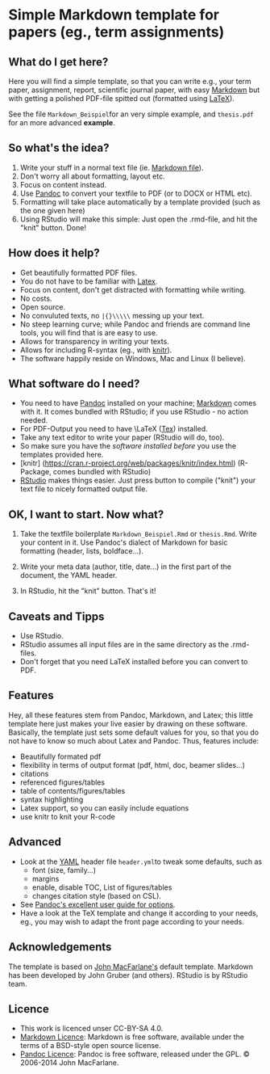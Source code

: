 # Simple Markdown template for papers (eg., term assignments)



## What do I get here?
Here you will find a simple template, so that you can write e.g., your term paper, assignment, report, scientific journal paper, with easy [Markdown](https://daringfireball.net/projects/markdown/) but with getting a polished PDF-file spitted out (formatted using [LaTeX](https://www.latex-project.org)).

See the file  `Markdown_Beispiel`for an very simple example, and `thesis.pdf` for an more advanced **example**.


## So what's the idea?
1. Write your stuff in a normal text file (ie. [Markdown file](https://daringfireball.net/projects/markdown/)).
2. Don't worry all about formatting, layout etc.
3. Focus on content instead.
3. Use [Pandoc](http://pandoc.org) to convert your textfile to PDF (or to DOCX or HTML etc).
4. Formatting will take place automatically by a template provided (such as the one given here)
5. Using RStudio will make this simple: Just open the .rmd-file, and hit the "knit" button. Done!


## How does it help?
- Get beautifully formatted PDF files.
- You do not have to be familiar with [Latex](https://www.latex-project.org).
- Focus on content, don't get distracted with formatting while writing.
- No costs.
- Open source.
- No convuluted texts, no `|{}\\\\\` messing up your text.
- No steep learning curve; while Pandoc and friends are command line tools, you will find that is are easy to use.
- Allows for transparency in writing your texts.
- Allows for including R-syntax (eg., with [knitr](https://github.com/yihui/knitr)).
- The software happily reside on Windows, Mac and Linux (I believe).


## What software do I need?
- You need to have [Pandoc](http://pandoc.org) installed on your machine; [Markdown](https://daringfireball.net/projects/markdown/) comes with it. It comes bundled with RStudio; if you use RStudio - no action needed.
- For PDF-Output you need to have \LaTeX ([Tex](https://www.latex-project.org)) installed.
- Take any text editor to write your paper (RStudio will do, too).
- So make sure you have the *software installed before* you use the templates provided here. 
- [knitr] (https://cran.r-project.org/web/packages/knitr/index.html) (R-Package, comes bundled with RStudio)
- [RStudio](https://www.rstudio.com) makes things easier. Just press button to compile ("knit") your text file to nicely formatted output file.

## OK, I want to start. Now what?
1. Take the textfile boilerplate `Markdown_Beispiel.Rmd` or `thesis.Rmd`. Write your content in it. Use Pandoc's dialect of Markdown for basic formatting (header, lists, boldface...).

2. Write your meta data (author, title, date...) in the first part of the document, the YAML header.

2. In RStudio, hit the "knit" button. That's it!



## Caveats and Tipps
- Use RStudio.
- RStudio assumes all input files are in the same directory as the .rmd-files.
- Don't forget that you need LaTeX installed before you can convert to PDF.


## Features
Hey, all these features stem from Pandoc, Markdown, and Latex; this little template here just makes your live easier by drawing on these software. Basically, the template just sets some default values for you, so that you do not have to know so much about Latex and Pandoc. Thus, features include:

- Beautifully formated pdf
- flexibility in terms of output format (pdf, html, doc, beamer slides...)
- citations
- referenced figures/tables
- table of contents/figures/tables
- syntax highlighting
- Latex support, so you can easily include equations
- use knitr to knit your R-code


## Advanced
- Look at the [YAML](https://en.wikipedia.org/wiki/YAML) header file `header.yml`to tweak some defaults, such as
	- font (size, family...)
	- margins
	- enable, disable TOC, List of figures/tables
	- changes citation style (based on CSL).
- See [Pandoc's excellent user guide for options](http://pandoc.org/README.html).
- Have a look at the TeX template and change it according to your needs, eg., you may wish to adapt the front page according to your needs.
	
	
	
## Acknowledgements
The template is based on [John MacFarlane's](http://johnmacfarlane.net) default template. Markdown has been developed by John Gruber (and others). RStudio is by RStudio team.


## Licence
- This work is licenced unser CC-BY-SA 4.0. 
- [Markdown Licence](https://daringfireball.net/projects/markdown/license): Markdown is free software, available under the terms of a BSD-style open source license.
- [Pandoc Licence](http://pandoc.org/index.html): Pandoc is free software, released under the GPL. © 2006-2014 John MacFarlane.


